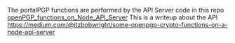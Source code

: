 The portalPGP functions are performed by the API Server code in this repo
[openPGP_functions_on_Node_API_Server](https://github.com/Bob-Wright/openPGP_functions_on_Node_API_Server)
This is a writeup about the API
https://medium.com/@itzbobwright/some-openpgp-crypto-functions-on-a-node-api-server
